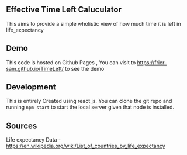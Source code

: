 ## Effective Time Left Caluculator
  This aims to provide a simple wholistic view of how much time it is left in life_expectancy

## Demo
  This code is hosted on Github Pages , You can visit to https://frier-sam.github.io/TimeLeft/ to see the demo

## Development
  This is entirely Created using react js. You can clone the git repo and running
  `npm start`
  to start the local server given that node is installed.

## Sources
  Life expectancy Data - https://en.wikipedia.org/wiki/List_of_countries_by_life_expectancy
